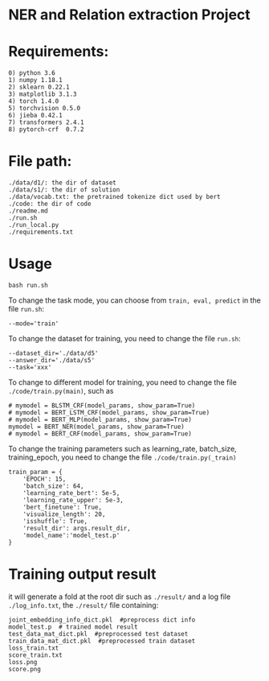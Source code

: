NER and Relation extraction Project
=====
# Requirements:
    0) python 3.6
    1) numpy 1.18.1
    2) sklearn 0.22.1
    3) matplotlib 3.1.3
    4) torch 1.4.0
    5) torchvision 0.5.0
    6) jieba 0.42.1
    7) transformers 2.4.1
    8) pytorch-crf  0.7.2

# File path:
    ./data/d1/: the dir of dataset
    ./data/s1/: the dir of solution
    ./data/vocab.txt: the pretrained tokenize dict used by bert
    ./code: the dir of code
    ./readme.md
    ./run.sh
    ./run_local.py
    ./requirements.txt

# Usage
    bash run.sh 

To change the task mode, you can choose from `train, eval, predict` in the file `run.sh`:

    --mode='train'    

To change the dataset for training, you need to change the file `run.sh`:

    --dataset_dir='./data/d5'
    --answer_dir='./data/s5'
    --task='xxx'

To change to different model for training, you need to change the file `./code/train.py(main)`, such as 

    # mymodel = BLSTM_CRF(model_params, show_param=True)   
    # mymodel = BERT_LSTM_CRF(model_params, show_param=True) 
    # mymodel = BERT_MLP(model_params, show_param=True)
    mymodel = BERT_NER(model_params, show_param=True)
    # mymodel = BERT_CRF(model_params, show_param=True)

To change the training parameters such as learning_rate, batch_size, training_epoch, you need to change the file `./code/train.py(_train)`

    train_param = {
        'EPOCH': 15,         
        'batch_size': 64,    
        'learning_rate_bert': 5e-5,
        'learning_rate_upper': 5e-3,
        'bert_finetune': True,
        'visualize_length': 20,
        'isshuffle': True,
        'result_dir': args.result_dir,
        'model_name':'model_test.p'
    }

# Training output result
it will generate a fold at the root dir such as `./result/` and a log file `./log_info.txt`, the `./result/` file containing:

    joint_embedding_info_dict.pkl  #preprocess dict info
    model_test.p  # trained model result
    test_data_mat_dict.pkl  #preprocessed test dataset
    train_data_mat_dict.pkl  #preprocessed train dataset
    loss_train.txt 
    score_train.txt
    loss.png
    score.png

